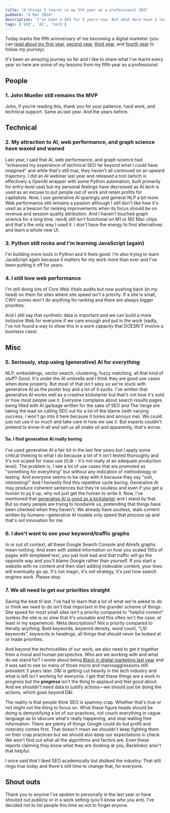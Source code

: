 ```yaml
---
title: "8 things I learnt in my 5th year as a professional SEO"
pubDate: "4 Mar 2024"
description: "I've been a SEO for 5 years now. But what more have I learnt? I wrote a list of 7 things I've picked up over that period."
tags: ['SEO', 'AI', 'tech']
---
```


Today marks the fifth anniversary of me becoming a digital marketer (you can [read about my first year](/posts/first-year-professional-seo/), [second year](/posts/second-year-professional-seo/), [third year](/posts/third-year-professional-seo/), and [fourth year](/posts/fourth-year-professional-seo/) to follow my journey).

It's been an amazing journey so far and I like to share what I've learnt every year so here are some of my lessons from my fifth year as a professional.

## People

### 1. John Mueller still remains the MVP

John, if you're reading this, thank you for your patience, hard work, and technical support. Same as last year. And the years before.

## Technical

### 2. My attraction to AI, web performance, and graph science have waxed and waned

Last year, I said that AI, web performance, and graph science had "enhanced my experience of technical SEO far beyond what I could have imagined" and while that's still true, they haven't all continued on an upward trajectory. I did an AI webinar last year and released a tool (which is effectively a OpenAI wrapper with some Python automation, built primarily for entry-level use) but my personal feelings have decreased as AI tech is used as an excuse to put people out of work and retain profits for capitalists. Now, I use generative AI sparingly and general NLP a bit more. Web performance still remains a passion although I still don't like how it's used as a beacon for ranking improvements when its focus should be on revenue and session quality attribution. And I haven't touched graph science for a long time. neo4j still isn't functional on M1 or M2 Mac chips and that's the only way I used it. I don't have the energy to find alternatives and learn a whole new UI.

### 3. Python still rocks and I'm learning JavaScript (again)

I'm building more tools in Python and it feels good. I'm also trying to learn JavaScript again because it matters for my work more than ever and I've been putting it off for years.

### 4. I still love web performance

I'm still doing lots of Core Web Vitals audits but now pushing back (in my head) on them for sites where site speed isn't a priority. If a site is small, CWV scores won't do anything for ranking and there are always bigger priorities.

And I still say that synthetic data is important and we can build a more inclusive Web for everyone if we care enough and put in the work (sadly, I've not found a way to show this in a work capacity that DOESN'T involve a business case)

## Misc

### 5. Seriously, stop using (generative) AI for *everything*

NLP, embeddings, vector search, clustering, fuzzy matching, all that kind of stuff? Good. It's under the AI umbrella and I think they are good use cases when done properly. But most of that isn't sexy so we're stuck with generative AI as the poster boy and a lot of it sucks. I've written that generative AI works well as a creative kickstarter but that's not how it's sold or how most people use it. Everyone complains about search results pages being filled with AI garbage written for the sake of SEO and The Verge are taking the lead on calling SEO out for a lot of the blame (with varying success, I won't go into it here because it bores and annoys me). We could just not use it so much and take care in how we use it. But experts couldn't pretend to know-it-all and sell us all snake oil and apparently, that's worse.

#### 5a. I find generative AI really boring

I've used generative AI a fair bit in the last few years but I apply some critical thinking to what I do because a lot of it isn't tested thoroughly and it's not scaled for mass use (tl;dr - it's not really at an adequate production level). The problem is, I see a lot of use cases that are promoted as "something for everything" but without any indication of methodology or testing. And everyone seems to be okay with it because they say "ooh, interesting!" And I honestly find this repetitive cycle boring. Generative AI may produce coherent sentences but they're soulless and even if you get a human to juj it up, why not just get the human to write it. Now, I've mentioned that [generative AI is good as a kickstarter](/posts/ai-lower-inertia-getting-started/) and I stand by that. But so many people are trying to hoodwink us, pretending that things have been checked when they haven't. We already have soulless, stale content written by humans—generative AI models only speed that process up and that's not innovation for me.

### 6. I don't want to see your keyword/traffic graphs

In or out of context, all these Google Search Console and Ahrefs graphs mean nothing. And even with added information on how you scaled 100s of pages with templated text, you just look bad and that traffic will go the opposite way and you'll blame Google rather than yourself. If you start a website with no content and then start adding indexable content, your lines will eventually go up. It's not magic, it's not strategy, it's just how search engines work. Please stop.

### 7. We all need to get our priorities straight

Saving the best til last. I've had to learn that a lot of what we're asked to do or think we need to do isn't that important in the grander scheme of things. Site speed for most small sites isn't a priority compared to "helpful content" (unless the site is so slow that it's unusable and this often isn't the case, at least in my experience). Meta descriptions? Not a priority compared to literally anything. Bold keywords, keyword density, word count, "LSI keywords", keywords in headings, all things that should never be looked at or made priorities.

And beyond the technicalities of our work, we also need to get it together from a moral and human perspective. Who are we working with and what do we stand for? I wrote about being [Black in digital marketing last year](/posts/being-black-in-digital-marketing-2023/) and it was sad to see so many of those micro and macroaggressions still prevalent 3 years later. D&I is getting cut heavily in the tech industry and what is left isn't working for everyone. I get that these things are a work in progress but the **_progress_** isn't the thing to applaud and feel good about. And we shouldn't need data to justify actions—we should just be doing the actions, which goes beyond D&I.

The reality is that people think SEO is spammy crap. Whether that's true or not might not the thing to focus on. What these figure heads should be doing is demystifying a lot of our practices, not couch everything in vague language as to obscure what's really happening, and stop walling free information. There are plenty of things Google could do but profit and notoriety comes first. That doesn't mean we shouldn't keep fighting them on their crap practices but we should also keep our expectations in check. We won't find out what all the algorithms and factors are. Even these reports claiming they know what they are (looking at you, Backlinko) aren't that helpful.

I once said that I liked SEO academically but disliked the industry. That still rings true today and there's still time to change that, for everyone.

## Shout outs

Thank you to anyone I've spoken to personally in the last year or have shouted out publicly or in a work setting (you'll know who you are). I've decided not to list people this time as not to forget anyone.